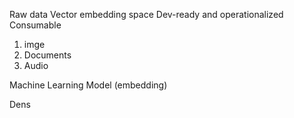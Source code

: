 Raw data
Vector embedding space
Dev-ready and operationalized
Consumable

1. imge
2. Documents
3. Audio

Machine Learning Model (embedding)

Dens